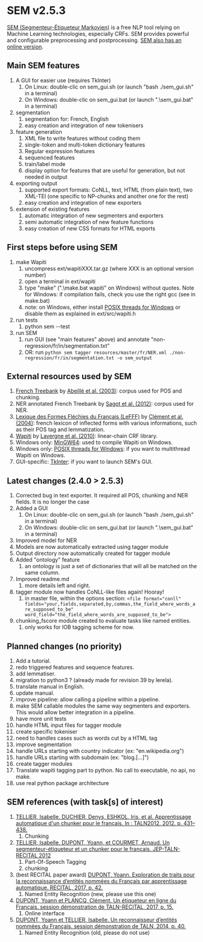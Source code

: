 # SEM v2.5.3
[SEM (Segmenteur-Étiqueteur Markovien)](http://www.lattice.cnrs.fr/sites/itellier/SEM.html) is a free NLP tool relying on Machine Learning technologies, especially CRFs. SEM provides powerful and configurable preprocessing and postprocessing. [SEM also has an online version](http://apps.lattice.cnrs.fr/sem/index).

## Main SEM features
1. A GUI for easier use (requires TkInter)
   1. On Linux: double-clic on sem_gui.sh (or launch "bash ./sem_gui.sh" in a terminal)
   2. On Windows: double-clic on sem_gui.bat (or launch ".\sem_gui.bat" in a terminal)
2. segmentation
   1. segmentation for: French, English
   2. easy creation and integration of new tokenisers
3. feature generation
   1. XML file to write features without coding them
   2. single-token and multi-token dictionary features
   3. Regular expression features
   4. sequenced features
   5. train/label mode
   6. display option for features that are useful for generation, but not needed in output
4. exporting output
   1. supported export formats: CoNLL, text, HTML (from plain text), two XML-TEI (one specific to NP-chunks and another one for the rest)
   2. easy creation and integration of new exporters
5. extension of existing features
   1. automatic integration of new segmenters and exporters
   2. semi automatic integration of new feature functions
   3. easy creation of new CSS formats for HTML exports

## First steps before using SEM
1. make Wapiti
   1. uncompress ext/wapitiXXX.tar.gz (where XXX is an optional version number)
   2. open a terminal in ext/wapiti
   3. type "make" (".\make.bat wapiti" on Windows) without quotes. Note for Windows: if compilation fails, check you use the right gcc (see in make.bat)
   4. note: on Windows, either install [POSIX threads for Windows](https://sourceforge.net/p/pthreads4w/wiki/Home/) or disable them as explained in ext/src/wapiti.h
2. run tests
   1. python sem --test
3. run SEM
   1. run GUI (see "main features" above) and annotate "non-regression/fr/in/segmentation.txt"
   2. OR: run ```python sem tagger resources/master/fr/NER.xml ./non-regression/fr/in/segmentation.txt -o sem_output```

## External resources used by SEM
1. [French Treebank](http://www.llf.cnrs.fr/fr/Gens/Abeille/French-Treebank-fr.php) by [Abeillé et al. (2003)](http://link.springer.com/chapter/10.1007%2F978-94-010-0201-1_10): corpus used for POS and chunking.
2. NER annotated French Treebank by [Sagot et al. (2012)](https://halshs.archives-ouvertes.fr/file/index/docid/703108/filename/taln12ftbne.pdf): corpus used for NER.
3. [Lexique des Formes Fléchies du Français (LeFFF)](http://alpage.inria.fr/~sagot/lefff.html) by [Clément et al. (2004)](http://www.labri.fr/perso/clement/lefff/public/lrec04ClementLangSagot-1.0.pdf): french lexicon of inflected forms with various informations, such as their POS tag and lemmatization.
4. [Wapiti](http://wapiti.limsi.fr) by [Lavergne et al. (2010)](http://www.aclweb.org/anthology/P10-1052): linear-chain CRF library.
5. Windows only: [MinGW64](https://sourceforge.net/projects/mingw-w64/?source=navbar): used to compile Wapiti on Windows.
6. Windows only: [POSIX threads for Windows](https://sourceforge.net/p/pthreads4w/wiki/Home/): if you want to multithread Wapiti on Windows.
7. GUI-specific: [TkInter](https://wiki.python.org/moin/TkInter): if you want to launch SEM's GUI.

## Latest changes (2.4.0 > 2.5.3)
1. Corrected bug in text exporter. It required all POS, chunking and NER fields. It is no longer the case
2. Added a GUI
   1. On Linux: double-clic on sem_gui.sh (or launch "bash ./sem_gui.sh" in a terminal)
   2. On Windows: double-clic on sem_gui.bat (or launch ".\sem_gui.bat" in a terminal)
3. Improved model for NER
4. Models are now automatically extracted using tagger module
5. Output directory now automatically created for tagger module
6. Added "ontology" feature
   1. an ontology is just a set of dictionaries that will all be matched on the same column.
7. Improved readme.md
   1. more details left and right.
8. tagger module now handles CoNLL-like files again! Hooray!
   1. in master file, within the options section: ```<file format="conll" fields="your,fields,separated,by,commas,the_field_where_words_are_supposed_to_be" word_field="the_field_where_words_are_supposed_to_be">```
9. chunking_fscore module created to evaluate tasks like named entities.
   1. only works for IOB tagging scheme for now.

## Planned changes (no priority)
1. Add a tutorial.
2. redo triggered features and sequence features.
3. add lemmatiser.
4. migration to python3 ? (already made for revision 39 by lerela).
5. translate manual in English.
6. update manual.
7. improve pipeline: allow calling a pipeline within a pipeline.
8. make SEM callable modules the same way segmenters and exporters. This would allow better integration in a pipeline.
9. have more unit tests
10. handle HTML input files for tagger module
   1. create specific tokeniser
   2. need to handles cases such as words cut by a HTML tag
11. improve segmentation
   1. handle URLs starting with country indicator (ex: "en.wikipedia.org")
   2. handle URLs starting with subdomain (ex: "blog.[...]")
12. create tagger modules
   1. Translate wapiti tagging part to python. No call to executable, no api, no make.
13. use real python package architecture

## SEM references (with task[s] of interest)
1. [TELLIER, Isabelle, DUCHIER, Denys, ESHKOL, Iris, et al. Apprentissage automatique d'un chunker pour le français. In : TALN2012. 2012. p. 431–438.](https://hal.archives-ouvertes.fr/hal-01174591/document)
   1. Chunking
2. [TELLIER, Isabelle, DUPONT, Yoann, et COURMET, Arnaud. Un segmenteur-étiqueteur et un chunker pour le français. JEP-TALN-RECITAL 2012](http://anthology.aclweb.org/F/F12/F12-5.pdf#page=27)
   1. Part-Of-Speech Tagging
   2. chunking
3. (best RECITAL paper award) [DUPONT, Yoann. Exploration de traits pour la reconnaissance d’entités nommées du Français par apprentissage automatique. RECITAL, 2017, p. 42.](http://taln2017.cnrs.fr/wp-content/uploads/2017/06/actes_RECITAL_2017.pdf#page=52)
   1. Named Entity Recognition (new, please use this one)
4. [DUPONT, Yoann et PLANCQ, Clément. Un étiqueteur en ligne du Français. session démonstration de TALN-RECITAL, 2017, p. 15.](http://taln2017.cnrs.fr/wp-content/uploads/2017/06/actes_TALN_2017-vol3.pdf#page=25)
   1. Online interface
5. [DUPONT, Yoann et TELLIER, Isabelle. Un reconnaisseur d’entités nommées du Français. session démonstration de TALN, 2014, p. 40.](http://www.aclweb.org/anthology/F/F14/F14-3.pdf#page=42)
   1. Named Entity Recognition (old, please do not use)
